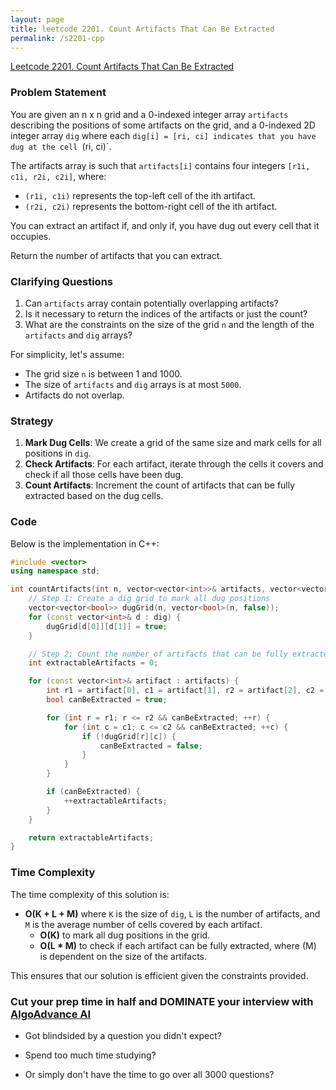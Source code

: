 ```yaml
---
layout: page
title: leetcode 2201. Count Artifacts That Can Be Extracted
permalink: /s2201-cpp
---
```

[Leetcode 2201. Count Artifacts That Can Be Extracted](https://algoadvance.github.io/algoadvance/l2201)
### Problem Statement
You are given an n x n grid and a 0-indexed integer array `artifacts` describing the positions of some artifacts on the grid, and a 0-indexed 2D integer array `dig` where each `dig[i] = [ri, ci] indicates that you have dug at the cell `(ri, ci)`.

The artifacts array is such that `artifacts[i]` contains four integers `[r1i, c1i, r2i, c2i]`, where:
- `(r1i, c1i)` represents the top-left cell of the ith artifact.
- `(r2i, c2i)` represents the bottom-right cell of the ith artifact.

You can extract an artifact if, and only if, you have dug out every cell that it occupies.

Return the number of artifacts that you can extract.

### Clarifying Questions
1. Can `artifacts` array contain potentially overlapping artifacts?
2. Is it necessary to return the indices of the artifacts or just the count?
3. What are the constraints on the size of the grid `n` and the length of the `artifacts` and `dig` arrays?

For simplicity, let's assume:
- The grid size `n` is between 1 and 1000.
- The size of `artifacts` and `dig` arrays is at most `5000`.
- Artifacts do not overlap.

### Strategy
1. **Mark Dug Cells**: We create a grid of the same size and mark cells for all positions in `dig`.
2. **Check Artifacts**: For each artifact, iterate through the cells it covers and check if all those cells have been dug.
3. **Count Artifacts**: Increment the count of artifacts that can be fully extracted based on the dug cells.

### Code
Below is the implementation in C++:

```cpp
#include <vector>
using namespace std;

int countArtifacts(int n, vector<vector<int>>& artifacts, vector<vector<int>>& dig) {
    // Step 1: Create a dig grid to mark all dug positions
    vector<vector<bool>> dugGrid(n, vector<bool>(n, false));
    for (const vector<int>& d : dig) {
        dugGrid[d[0]][d[1]] = true;
    }

    // Step 2: Count the number of artifacts that can be fully extracted
    int extractableArtifacts = 0;

    for (const vector<int>& artifact : artifacts) {
        int r1 = artifact[0], c1 = artifact[1], r2 = artifact[2], c2 = artifact[3];
        bool canBeExtracted = true;

        for (int r = r1; r <= r2 && canBeExtracted; ++r) {
            for (int c = c1; c <= c2 && canBeExtracted; ++c) {
                if (!dugGrid[r][c]) {
                    canBeExtracted = false;
                }
            }
        }

        if (canBeExtracted) {
            ++extractableArtifacts;
        }
    }

    return extractableArtifacts;
}
```

### Time Complexity
The time complexity of this solution is:
- **O(K + L + M)** where `K` is the size of `dig`, `L` is the number of artifacts, and `M` is the average number of cells covered by each artifact.
  - **O(K)** to mark all dug positions in the grid.
  - **O(L * M)** to check if each artifact can be fully extracted, where \(M\) is dependent on the size of the artifacts.

This ensures that our solution is efficient given the constraints provided.


### Cut your prep time in half and DOMINATE your interview with [AlgoAdvance AI](https://algoAdvance.com)

- Got blindsided by a question you didn't expect?

- Spend too much time studying?

- Or simply don't have the time to go over all 3000 questions?

